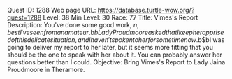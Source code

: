 Quest ID: 1288
Web page URL: https://database.turtle-wow.org/?quest=1288
Level: 38
Min Level: 30
Race: 77
Title: Vimes's Report
Description: You've done some good work, $n, best I've seen from an amateur.$b$bLady Proudmoore asked that I keep her apprised of this delicate situation, and I haven't spoken to her for some time now.$b$bI was going to deliver my report to her later, but it seems more fitting that you should be the one to speak with her about it. You can probably answer her questions better than I could.
Objective: Bring Vimes's Report to Lady Jaina Proudmoore in Theramore.
